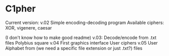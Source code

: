 # C1pher
Current version: v.02
Simple encoding-decoding program
Available ciphers: XOR, vigenere, caesar


(I don't know how to make good readme)
  v.03:
  Decode/encode from .txt files
  Polybius square
  v.04
  First graphics interface
  User ciphers
  v.05
  User Alphabet from (we need a specific file extension or just .txt?) files
